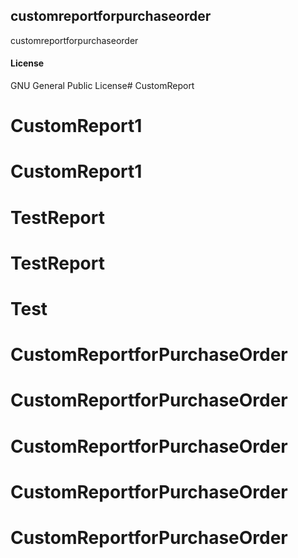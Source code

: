 ## customreportforpurchaseorder

customreportforpurchaseorder

#### License

GNU General Public License# CustomReport
# CustomReport1
# CustomReport1
# TestReport
# TestReport
# Test
# CustomReportforPurchaseOrder
# CustomReportforPurchaseOrder
# CustomReportforPurchaseOrder
# CustomReportforPurchaseOrder
# CustomReportforPurchaseOrder
